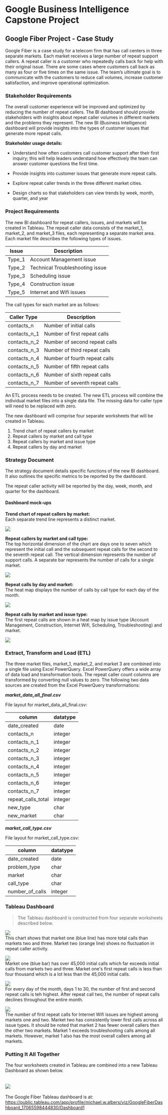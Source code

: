 # Google Business Intelligence Capstone Project

## Google Fiber Project - Case Study
Google Fiber is a case study for a telecom firm that has call centers in three separate markets. Each market receives a large number of repeat support callers.  A repeat caller is a customer who repeatedly calls back for help with their original issue.  There are some cases where customers call back as many as four or five times on the same issue.  The team’s ultimate goal is to communicate with the customers to reduce call volumes, increase customer satisfaction, and improve operational optimization.

### Stakeholder Requirements
The overall customer experience will be improved and optimized by reducing the number of repeat callers.  The BI dashboard should provide stakeholders with insights about repeat caller volumes in different markets and the problems they represent.  The new BI (Business Intelligence) dashboard will provide insights into the types of customer issues that generate more repeat calls.

**Stakeholder usage details:**
- Understand how often customers call customer support after their first inquiry; this will help leaders understand how effectively the team can answer customer questions the first time.

- Provide insights into customer issues that generate more repeat calls.

- Explore repeat caller trends in the three different market cities.

- Design charts so that stakeholders can view trends by week, month, quarter, and year

### Project Requirements
The new BI dashboard for repeat callers, issues, and markets will be created in Tableau.  The repeat caller data consists of the market_1, market_2, and market_3 files, each representing a separate market area.  Each market file describes the following types of issues.

| Issue  | Description                     |
|--------|---------------------------------|
| Type_1 | Account Management issue        |
| Type_2 | Technical Troubleshooting issue |
| Type_3 | Scheduling issue                |
| Type_4 | Construction issue              |
| Type_5 | Internet and Wifi issues        |

The call types for each market are as follows:

| Caller Type  | Description                    |
|--------------|--------------------------------|
| contacts_n   | Number of initial calls        |
| contacts_n_1 | Number of first repeat calls   |
| contacts_n_2 | Number of second repeat calls  |
| contacts_n_3 | Number of third repeat calls   |
| contacts_n_4 | Number of fourth repeat calls  |
| contacts_n_5 | Number of fifth repeat calls   |
| contacts_n_6 | Number of sixth repeat calls   |
| contacts_n_7 | Number of seventh repeat calls |

An ETL process needs to be created. The new ETL process will combine the individual market files into a single data file.  The missing data for caller type will need to be replaced with zero.  

The new dashboard will comprise four separate worksheets that will be created in Tableau.

1. Trend chart of repeat callers by market
2. Repeat callers by market and call type
3. Repeat callers by market and issue type
4. Repeat callers by day and market

### Strategy Document

The strategy document details specific functions of the new BI dashboard. It also outlines the specific metrics to be reported by the dashboard. 

The repeat caller activity will be reported by the day, week, month, and quarter for the dashboard.  

#### Dashboard mock-ups

**Trend chart of repeat callers by market:**<br>
Each separate trend line represents a distinct market.

![](resources/Market%20Trends.png)


**Repeat callers by market and call type:**<br>
The top horizontal dimension of the chart are days one to seven which represent the initial call and the subsequent repeat calls for the second to the seventh repeat call. The vertical dimension represents the number of support calls.  A separate bar represents the number of calls for a single market.

![](resources/Market%20and%20Call%20Type.png)


**Repeat calls by day and market:**<br>
The heat map displays the number of calls by call type for each day of the month.

![](resources/Repeat%20calls%20by%20day.png)



**Repeat calls by market and issue type:**<br>
The first repeat calls are shown in a heat map by issue type (Account Management, Construction, Internet Wifi, Scheduling, Troubleshooting) and market.

![](resources/First%20repeat%20calls%20by%20issue.png)

### Extract, Transform and Load (ETL)
The three market files, market_1, market_2, and market 3 are combined into a single file using Excel PowerQuery. Excel PowerQuery offers a wide array of data load and transformation tools.  The repeat caller count columns are transformed by converting null values to zero.  The following two data sources are created from the Excel PowerQuery transformations:

***market_data_all_final.csv***

File layout for market_data_all_final.csv:

| column             | datatype |
|--------------------|----------|
| date_created       | date     |
| contacts_n         | integer  |
| contacts_n_1       | integer  |
| contacts_n_2       | integer  |
| contacts_n_3       | integer  |
| contacts_n_4       | integer  |
| contacts_n_5       | integer  |
| contacts_n_6       | integer  |
| contacts_n_7       | integer  |
| repeat_calls_total | integer  |
| new_type           | char     |
| new_market         | char     |


***market_call_type.csv***

File layout for market_call_type.csv:

| column          | datatype |
|-----------------|----------|
| date_created    | date     |
| problem_type    | char     |
| market          | char     |
| call_type       | char     |
| number_of_calls | integer  |




### Tableau Dashboard
> The Tableau dashboard is constructed from four separate worksheets described below.


![](resources/Total%20number%20repeat%20calls%20by%20week.png)
<br>
This chart shows that market one (blue line) has more total calls than markets two and three. Market two (orange line) shows no fluctuation in repeat caller activity.
<br>

![](resources/Market%20and%20Call%20Type%20worksheet.png)
<br>
Market one (blue bar) has over 45,000 initial calls which far exceeds initial calls from markets two and three.  Market one's first repeat calls is less than four thousand which is a lot less than the 45,000 initial calls.
<br>

![](resources/Repeat%20calls%20by%20day%20worksheet.png)
<br>
For every day of the month, days 1 to 30, the number of first and second repeat calls is teh highest.  After repeat call two, the number of repeat calls declines throughout the entire month.
<br>

![](resources/First%20repeat%20calls%20by%20issue%20worksheet.png)
<br>
The number of first repeat calls for Internet Wifi issues are highest among markets one and two.  Market two has consistently lower first calls across all issue types.  It should be noted that market 2 has fewer overall callers then the other two markets. Market 1 exceeds troubleshooting calls among all markets.  However, market 1 also has the most overall callers among all markets.

### Putting It All Together
The four worksheets created in Tableau are combined into a new Tableau Dashboard as shown below.  
<br>
<br>
![](resources/final%20dashboard%20tableau.png)
<br>
<br>
The Google Fiber Tableau dashboard is at: https://public.tableau.com/app/profile/michael.w.albers/viz/GoogleFiberDashboard_17065598444830/Dashboard1
<br>
